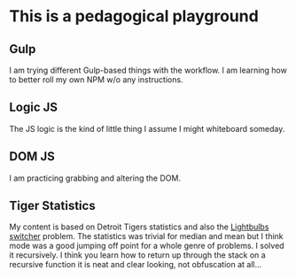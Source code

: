 # This is a pedagogical playground

## Gulp
I am trying different Gulp-based things with the workflow.  I am learning how to better roll my own NPM w/o any instructions.

## Logic JS 
The JS logic is the kind of little thing I assume I might whiteboard someday.  

## DOM JS
I am practicing grabbing and altering the DOM.

## Tiger Statistics
My content is based on Detroit Tigers statistics and also the [Lightbulbs switcher](https://coderbyte.com/ebook) problem.  The statistics was trivial for median and mean but I think mode was a good jumping off point for a whole genre of problems.  I solved it recursively.  I think you learn how to return up through the stack on a recursive function it is neat and clear looking, not obfuscation at all...
